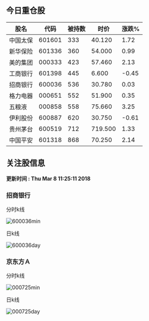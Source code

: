 
## 今日重仓股 

|股名|代码|被持数|时价|涨跌%|
|---|---|---|---|---|
|中国太保|601601|333|40.120|1.72|
|新华保险|601336|360|54.000|0.99|
|美的集团|000333|423|57.460|2.13|
|工商银行|601398|445|6.600|-0.45|
|招商银行|600036|536|30.780|0.03|
|格力电器|000651|552|51.900|0.35|
|五粮液|000858|558|75.660|3.25|
|伊利股份|600887|620|30.750|-0.61|
|贵州茅台|600519|712|719.500|1.33|
|中国平安|601318|868|70.250|2.14|

## 关注股信息
**更新时间 : Thu Mar  8 11:25:11 2018**
### 招商银行 
分时k线

![600036min](http://image.sinajs.cn/newchart/min/n/sh600036.gif)

日k线

![600036day](http://image.sinajs.cn/newchart/daily/n/sh600036.gif)

### 京东方Ａ 
分时k线

![000725min](http://image.sinajs.cn/newchart/min/n/sz000725.gif)

日k线

![000725day](http://image.sinajs.cn/newchart/daily/n/sz000725.gif)
